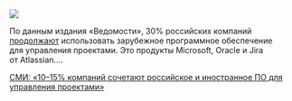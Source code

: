 <!--2025-08-02 14:50:30-->
<div class="yb">
  <div class="rss habr"><img src="https://habrastorage.org/getpro/habr/upload_files/103/5ab/1ad/1035ab1ad2aa71d92f3b1aaa4b121c54.jpg" /><p>По&nbsp;данным издания «Ведомости», 30% российских компаний <a href="https://www.vedomosti.ru/technology/articles/2025/08/01/1128485-na-rossiiskom-i-na-zarubezhnom-softe" rel="noopener noreferrer nofollow">продолжают</a> использовать зарубежное программное обеспечение для&nbsp;управления проектами. Это продукты Microsoft, Oracle и Jira от&nbsp;Atlassian.... <p class="titl"><a href="https://habr.com/ru/news/933450/?utm_source=habrahabr&utm_medium=rss&utm_campaign=933450">СМИ: «10–15% компаний сочетают российское и иностранное ПО для управления проектами»</a></p></div>
</div>
